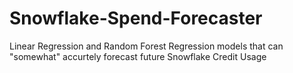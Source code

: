 # Snowflake-Spend-Forecaster
Linear Regression and Random Forest Regression models that can "somewhat" accurtely forecast future Snowflake Credit Usage
